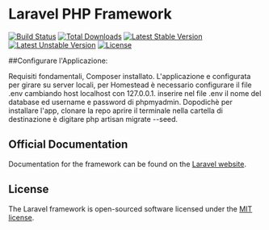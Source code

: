 # Laravel PHP Framework

[![Build Status](https://travis-ci.org/laravel/framework.svg)](https://travis-ci.org/laravel/framework)
[![Total Downloads](https://poser.pugx.org/laravel/framework/d/total.svg)](https://packagist.org/packages/laravel/framework)
[![Latest Stable Version](https://poser.pugx.org/laravel/framework/v/stable.svg)](https://packagist.org/packages/laravel/framework)
[![Latest Unstable Version](https://poser.pugx.org/laravel/framework/v/unstable.svg)](https://packagist.org/packages/laravel/framework)
[![License](https://poser.pugx.org/laravel/framework/license.svg)](https://packagist.org/packages/laravel/framework)


##Configurare l'Applicazione:

Requisiti fondamentali, Composer installato.
L'applicazione e configurata per girare su server locali, per Homestead è necessario configurare il file .env cambiando host localhost con 127.0.0.1. 
inserire nel file .env il nome del database ed username e password di phpmyadmin.
Dopodichè per installare l'app, clonare la repo aprire il terminale nella cartella di destinazione è digitare php artisan migrate --seed.

## Official Documentation

Documentation for the framework can be found on the [Laravel website](http://laravel.com/docs).

## License

The Laravel framework is open-sourced software licensed under the [MIT license](http://opensource.org/licenses/MIT).
